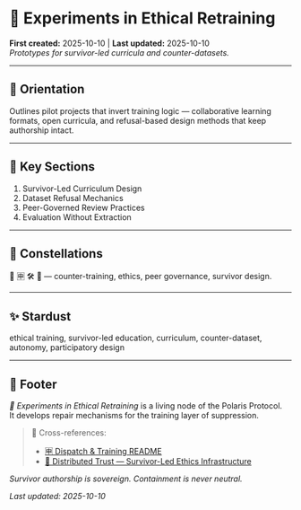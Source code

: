 # 🧪 Experiments in Ethical Retraining  
**First created:** 2025-10-10 | **Last updated:** 2025-10-10  
*Prototypes for survivor-led curricula and counter-datasets.*

---

## 🧭 Orientation  
Outlines pilot projects that invert training logic — collaborative learning formats, open curricula, and refusal-based design methods that keep authorship intact.

---

## 📑 Key Sections  
1. Survivor-Led Curriculum Design  
2. Dataset Refusal Mechanics  
3. Peer-Governed Review Practices  
4. Evaluation Without Extraction  

---

## 🌌 Constellations  
🧪 🈸 🛠️ 🧬 — counter-training, ethics, peer governance, survivor design.

---

## ✨ Stardust  
ethical training, survivor-led education, curriculum, counter-dataset, autonomy, participatory design

---

## 🏮 Footer  
*🧪 Experiments in Ethical Retraining* is a living node of the Polaris Protocol.  
It develops repair mechanisms for the training layer of suppression.

> 📡 Cross-references:  
> - [🈸 Dispatch & Training README](./README.md)  
> - [🧬 Distributed Trust — Survivor-Led Ethics Infrastructure](../🈴_Allies_And_Ethics/🧬_distributed_trust_survivor_led_ethics_infrastructure.md)

*Survivor authorship is sovereign. Containment is never neutral.*  

_Last updated: 2025-10-10_
